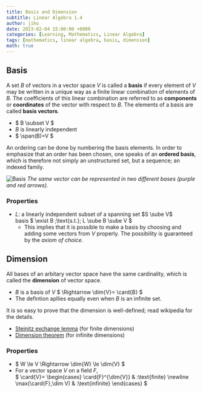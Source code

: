 ```yaml
---
title: Basis and Dimension
subtitle: Linear Algebra 1.4
author: jiho
date: 2023-02-04 15:00:00 +0800
categories: [Learning, Mathematics, Linear Algebra]
tags: [mathematics, linear algebra, basis, dimension]
math: true
---
```


## Basis

A set $B$ of vectors in a vector space $V$ is called a **basis** if
every element of $V$ may be written in a unique way as a finite linear combination of elements of $B$.
The coefficients of this linear combination are referred to as **components** or **coordinates**
of the vector with respect to $B$. The elements of a basis are called **basis vectors**.

* $ B \subset V $
* $B$ is linearly independent
* $ \span(B)=V $

An ordering can be done by numbering the basis elements.
In order to emphasize that an order has been chosen, one speaks of an **ordered basis**,
which is therefore not simply an unstructured set, but a sequence; an indexed family.

![Basis](https://upload.wikimedia.org/wikipedia/commons/f/f4/3d_two_bases_same_vector.svg)
_The same vector can be represented in two different bases (purple and red arrows)._


### Properties
* $L$: a linearly independent subset of a spanning set $S \sube V$ <br>
basis $ \exist B \;\text{s.t.}\; L \sube B \sube V $
  + This implies that it is possible to make a basis by choosing and adding some vectors from $V$ properly.
    The possibility is guaranteed by the _axiom of choice_.


## Dimension

All bases of an arbitary vector space have the same cardinality, which is called the **dimension** of vector space.
* $B$ is a basis of $V$ $ \Rightarrow \dim{V}= \card{B} $
* The defintion apllies equally even when $B$ is an infinite set.

It is so easy to prove that the dimension is well-defined; read wikipedia for the details.
* [Steinitz exchange lemma](https://en.wikipedia.org/wiki/Steinitz_exchange_lemma) (for finite dimensions)
* [Dimension theorem](https://en.wikipedia.org/wiki/Dimension_theorem_for_vector_spaces) (for infinite dimensions)

### Properties
* $ W \le V \Rightarrow \dim{W} \le \dim{V} $
* For a vector space $V$ on a field $F$, <br>
$ \card{V}= \begin{cases}
\card{F}^{\dim{V}} & :\text{finite} \newline
\max(\card{F},\dim V) & :\text{infinite}
\end{cases} $
